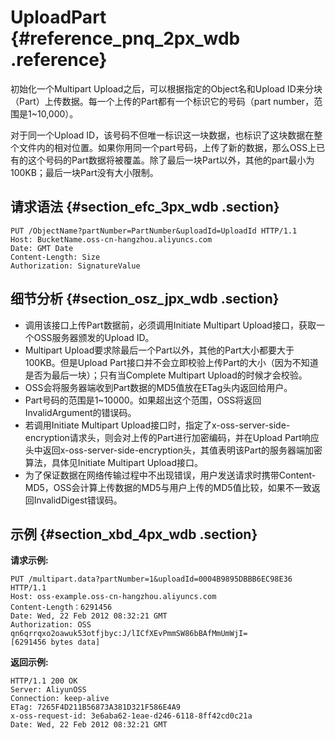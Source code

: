 # UploadPart {#reference_pnq_2px_wdb .reference}

初始化一个Multipart Upload之后，可以根据指定的Object名和Upload ID来分块（Part）上传数据。每一个上传的Part都有一个标识它的号码（part number，范围是1~10,000）。

对于同一个Upload ID，该号码不但唯一标识这一块数据，也标识了这块数据在整个文件内的相对位置。如果你用同一个part号码，上传了新的数据，那么OSS上已有的这个号码的Part数据将被覆盖。除了最后一块Part以外，其他的part最小为100KB；最后一块Part没有大小限制。

## 请求语法 {#section_efc_3px_wdb .section}

```
PUT /ObjectName?partNumber=PartNumber&uploadId=UploadId HTTP/1.1
Host: BucketName.oss-cn-hangzhou.aliyuncs.com
Date: GMT Date
Content-Length: Size
Authorization: SignatureValue
```

## 细节分析 {#section_osz_jpx_wdb .section}

-   调用该接口上传Part数据前，必须调用Initiate Multipart Upload接口，获取一个OSS服务器颁发的Upload ID。
-   Multipart Upload要求除最后一个Part以外，其他的Part大小都要大于100KB。但是Upload Part接口并不会立即校验上传Part的大小（因为不知道是否为最后一块）；只有当Complete Multipart Upload的时候才会校验。
-   OSS会将服务器端收到Part数据的MD5值放在ETag头内返回给用户。
-   Part号码的范围是1~10000。如果超出这个范围，OSS将返回InvalidArgument的错误码。
-   若调用Initiate Multipart Upload接口时，指定了x-oss-server-side-encryption请求头，则会对上传的Part进行加密编码，并在Upload Part响应头中返回x-oss-server-side-encryption头，其值表明该Part的服务器端加密算法，具体见Initiate Multipart Upload接口。
-   为了保证数据在网络传输过程中不出现错误，用户发送请求时携带Content-MD5，OSS会计算上传数据的MD5与用户上传的MD5值比较，如果不一致返回InvalidDigest错误码。

## 示例 {#section_xbd_4px_wdb .section}

**请求示例:**

```
PUT /multipart.data?partNumber=1&uploadId=0004B9895DBBB6EC98E36  HTTP/1.1
Host: oss-example.oss-cn-hangzhou.aliyuncs.com
Content-Length：6291456
Date: Wed, 22 Feb 2012 08:32:21 GMT
Authorization: OSS qn6qrrqxo2oawuk53otfjbyc:J/lICfXEvPmmSW86bBAfMmUmWjI=
[6291456 bytes data]
```

**返回示例:**

```
HTTP/1.1 200 OK
Server: AliyunOSS
Connection: keep-alive
ETag: 7265F4D211B56873A381D321F586E4A9
x-oss-request-id: 3e6aba62-1eae-d246-6118-8ff42cd0c21a
Date: Wed, 22 Feb 2012 08:32:21 GMT
```


